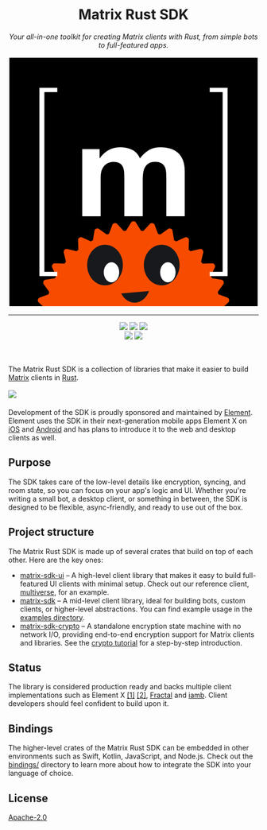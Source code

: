 <h1 align="center">Matrix Rust SDK</h1>
<div align="center">
    <i>Your all-in-one toolkit for creating Matrix clients with Rust, from simple bots to full-featured apps.</i>
    <br/><br/>
    <img src="contrib/logo.svg">
    <br>
    <hr>
    <a href="https://github.com/matrix-org/matrix-rust-sdk/releases">
        <img src="https://img.shields.io/github/v/release/matrix-org/matrix-rust-sdk?style=flat&labelColor=1C2E27&color=66845F&logo=GitHub&logoColor=white"></a>
    <a href="https://crates.io/crates/matrix-sdk/">
        <img src="https://img.shields.io/crates/v/matrix-sdk?style=flat&labelColor=1C2E27&color=66845F&logo=Rust&logoColor=white"></a>
    <a href="https://codecov.io/gh/matrix-org/matrix-rust-sdk">
        <img src="https://img.shields.io/codecov/c/gh/matrix-org/matrix-rust-sdk?style=flat&labelColor=1C2E27&color=66845F&logo=Codecov&logoColor=white"></a>
    <br>
    <a href="https://docs.rs/matrix-sdk/">
        <img src="https://img.shields.io/docsrs/matrix-sdk?style=flat&labelColor=1C2E27&color=66845F&logo=Rust&logoColor=white"></a>
    <a href="https://github.com/matrix-org/matrix-rust-sdk/actions/workflows/ci.yml">
        <img src="https://img.shields.io/github/actions/workflow/status/matrix-org/matrix-rust-sdk/ci.yml?style=flat&labelColor=1C2E27&color=66845F&logo=GitHub%20Actions&logoColor=white"></a>
    <br>
    <br>
    <br>
</div>


The Matrix Rust SDK is a collection of libraries that make it easier to build [Matrix] clients in [Rust].
<br><br>
<img src="contrib/element-logo3.png">
<br><br>
Development of the SDK is proudly sponsored and maintained by [Element](https://element.io). Element uses the SDK in their next-generation mobile apps Element X on [iOS](https://github.com/element-hq/element-x-ios) and [Android](https://github.com/element-hq/element-x-android) and has plans to introduce it to the web and desktop clients as well.

## Purpose

The SDK takes care of the low-level details like encryption,
syncing, and room state, so you can focus on your app's logic and UI. Whether
you're writing a small bot, a desktop client, or something in between, the SDK
is designed to be flexible, async-friendly, and ready to use out of the box.

[Matrix]: https://matrix.org/
[Rust]: https://www.rust-lang.org/

## Project structure

The Matrix Rust SDK is made up of several crates that build on top of each other. Here are the key ones:

- [matrix-sdk-ui](https://docs.rs/matrix-sdk-ui/latest/matrix_sdk_ui/) – A high-level client library that makes it easy to build
  full-featured UI clients with minimal setup. Check out our reference client,
  [multiverse](https://github.com/matrix-org/matrix-rust-sdk/tree/main/labs/multiverse), for an example.
- [matrix-sdk](https://docs.rs/matrix-sdk/latest/matrix_sdk/) – A mid-level client library, ideal for building bots, custom
  clients, or higher-level abstractions. You can find example usage in the
  [examples directory](https://github.com/matrix-org/matrix-rust-sdk/tree/main/examples).
- [matrix-sdk-crypto](https://docs.rs/matrix-sdk-crypto/latest/matrix_sdk_crypto/) – A standalone encryption state machine with no network I/O,
  providing end-to-end encryption support for Matrix clients and libraries.
  See the [crypto tutorial](https://docs.rs/matrix-sdk-crypto/latest/matrix_sdk_crypto/tutorial/index.html)
  for a step-by-step introduction.

## Status

The library is considered production ready and backs multiple client
implementations such as Element X
[[1]](https://github.com/element-hq/element-x-ios)
[[2]](https://github.com/element-hq/element-x-android),
[Fractal](https://gitlab.gnome.org/World/fractal) and [iamb](https://github.com/ulyssa/iamb). Client developers should feel
confident to build upon it.

## Bindings

The higher-level crates of the Matrix Rust SDK can be embedded in other
environments such as Swift, Kotlin, JavaScript, and Node.js. Check out the
[bindings/](./bindings/) directory to learn more about how to integrate the SDK
into your language of choice.

## License

[Apache-2.0](https://www.apache.org/licenses/LICENSE-2.0)
